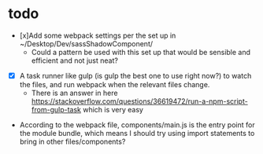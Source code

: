 # todo 

- [x]Add some webpack settings per the set up in ~/Desktop/Dev/sassShadowComponent/ 
  - Could a pattern be used with this set up that would be sensible and efficient and not just neat?
- [x] A task runner like gulp (is gulp the best one to use right now?) to watch the files, and run webpack when the relevant files change.
  - There is an answer in here https://stackoverflow.com/questions/36619472/run-a-npm-script-from-gulp-task which is very easy
- According to the webpack file, components/main.js is the entry point for the module bundle, which means I should try using import statements to bring in other files/components?